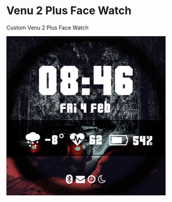 # Venu 2 Plus Face Watch
Custom Venu 2 Plus Face Watch

![demo](https://raw.githubusercontent.com/KavenTheriault/Venu2PlusFaceWatch/master/resources/drawables/demo.png)
